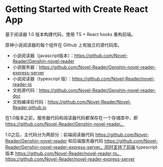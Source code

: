 # Getting Started with Create React App

基于阅读器 1.0 版本构建代码，使用 TS + React hooks 重构前端。 

原神小说阅读器的每个组件在 Github 上有独立的源代码库。

- 小说阅读器（javascript版本）：https://github.com/Novel-Reader/Genshin-novel-reader
- 小说服务器：https://github.com/Novel-Reader/Genshin-novel-reader-express-server
- 小说阅读器（typescript 版）：https://github.com/Novel-Reader/novel-reader-ts
- 文档源代码：https://github.com/Novel-Reader/Genshin-novel-reader-doc
- 文档编译后代码：https://github.com/Novel-Reader/Novel-Reader.github.io

在1.0版本之前，服务器代码和阅读器代码都保存在一个存储库中，即 https://github.com/Novel-Reader/Genshin-novel-reader。

1.0之后，主代码分为两部分：前端阅读器代码 https://github.com/Novel-Reader/Genshin-novel-reader 和后端服务器代码 https://github.com/Novel-Reader/Genshin-novel-reader-express-server。同时支持了前端 typescript 版本 https://github.com/Novel-Reader/novel-reader-ts。https://github.com/Novel-Reader/novel-reader-express-server


